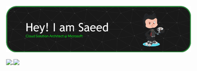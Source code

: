 
<a href="">
  <img align="center" src="./github-header-pic.png"   />
</a>
<br>
<br>


<a href="https://github.com/anuraghazra/github-readme-stats">
  <img height=200 align="center" src="https://github-readme-stats.vercel.app/api?username=motamed&theme=vue-dark&border_color=278e38&border_radius=20&bg_color=191919&rank_icon=github" />
</a>
<a href="https://github.com/anuraghazra/convoychat">
  <img height=200 align="center" src="https://github-readme-stats.vercel.app/api/top-langs?username=motamed&layout=compact&langs_count=4&card_width=300&theme=vue-dark&border_color=278e38&border_radius=20&bg_color=191919&hide=CSS,jupyter%20notebook" />
</a>


<!--
**motamed/motamed** is a ✨ _special_ ✨ repository because its `README.md` (this file) appears on your GitHub profile.
### Hi there 👋
Here are some ideas to get you started:

- 🔭 I’m currently working on ...
- 🌱 I’m currently learning ...
- 👯 I’m looking to collaborate on ...
- 🤔 I’m looking for help with ...
- 💬 Ask me about ...
- 📫 How to reach me: ...
- 😄 Pronouns: ...
- ⚡ Fun fact: ...
-->
